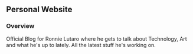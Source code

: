 ## Personal Website
### Overview
Official Blog for Ronnie Lutaro where he gets to talk about Technology, Art and what he's up to lately. All the latest stuff he's working on.
